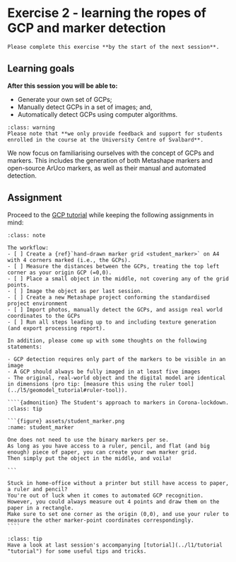 # Exercise 2 - learning the ropes of GCP and marker detection

```{admonition} Deadline
Please complete this exercise **by the start of the next session**.
```

## Learning goals

**After this session you will be able to:**

- Generate your own set of GCPs;
- Manually detect GCPs in a set of images; and,
- Automatically detect GCPs using computer algorithms.

```{admonition} Support
:class: warning
Please note that **we only provide feedback and support for students enrolled in the course at the University Centre of Svalbard**.
```

We now focus on familiarising ourselves with the concept of GCPs and markers.
This includes the generation of both Metashape markers and open-source ArUco markers, as well as their manual and automated detection.

## Assignment

Proceed to the [GCP tutorial](../l2/markers "GCP tutorial") while keeping the following assignments in mind:

`````{admonition} Checklist and questions
:class: note

The workflow:
- [ ] Create a {ref}`hand-drawn marker grid <student_marker>` on A4 with 4 corners marked (i.e., the GCPs).
- [ ] Measure the distances between the GCPs, treating the top left corner as your origin GCP (=0,0).
- [ ] Place a small object in the middle, not covering any of the grid points.
- [ ] Image the object as per last session.
- [ ] Create a new Metashape project conforming the standardised project environment
- [ ] Import photos, manually detect the GCPs, and assign real world coordinates to the GCPs
- [ ] Run all steps leading up to and including texture generation (and export processing report).

In addition, please come up with some thoughts on the following statements:

- GCP detection requires only part of the markers to be visible in an image
- A GCP should always be fully imaged in at least five images
- The original, real-world object and the digital model are identical in dimensions (pro tip: [measure this using the ruler tool](../l5/geomodel_tutorial#ruler-tool)).

````{admonition} The Student's approach to markers in Corona-lockdown.
:class: tip

```{figure} assets/student_marker.png
:name: student_marker

One does not need to use the binary markers per se.
As long as you have access to a ruler, pencil, and flat (and big enough) piece of paper, you can create your own marker grid.
Then simply put the object in the middle, and voila!

```

Stuck in home-office without a printer but still have access to paper, a ruler and pencil?
You're out of luck when it comes to automated GCP recognition.
However, you could always measure out 4 points and draw them on the paper in a rectangle.
Make sure to set one corner as the origin (0,0), and use your ruler to measure the other marker-point coordinates correspondingly.
````
`````

```{admonition} SfM photogrammetry workflow
:class: tip
Have a look at last session's accompanying [tutorial](../l1/tutorial "tutorial") for some useful tips and tricks.
```
